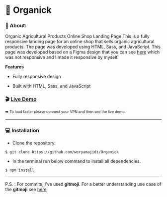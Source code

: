 # 🌿 Organick

### 📄 About:

Organic Agricultural Products Online Shop Landing Page This is a fully responsive landing page for an online shop that sells organic agricultural products. The page was developed using HTML, Sass, and JavaScript. This page was developed based on a Figma design that you can see [here](https://www.figma.com/community/file/1202913967893500741) which was not responsive and I made it responsive by myself.

**Features**

- Fully responsive design

- Built with HTML, Sass, and JavaScript

### 🎬 [Live Demo](https://organick-wrry.netlify.app/)

<sub>➡️ To load faster please connect your VPN and then see the live demo.</sub>

---

### 💻 Installation

- Clone the repository.

`$ git clone https://github.com/weryamajidi/Organick`

- In the terminal run below command to install all dependencies.

`$ npm install`

---

P.S. : For commits, I've used **gitmoji**. For a better understanding use case of the **gitmoji** see [here](https://github.com/carloscuesta/gitmoji)
